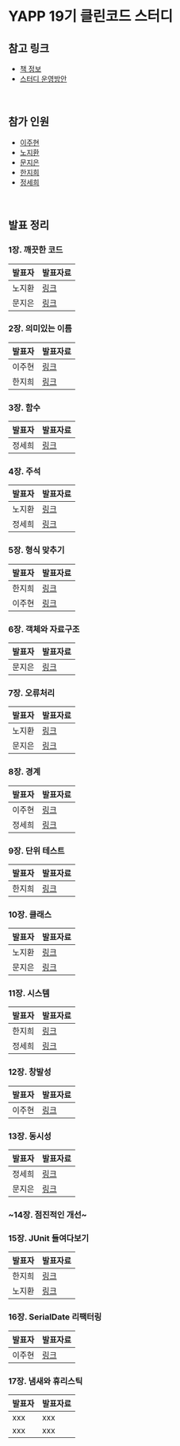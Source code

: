 # YAPP 19기 클린코드 스터디

## 참고 링크
- [책 정보](http://www.yes24.com/Product/Goods/11681152)
- [스터디 운영방안](https://zzang9haha.notion.site/YAPP-Clean-Code-44cc471c9ec449c388c44fea7a2771d3)

<br>

## 참가 인원
- [이주현](https://github.com/JuHyun419)
- [노지환](https://github.com/Ji-Ha)
- [문지은](https://github.com/s2moon98)
- [한지희](https://github.com/jihee-dev)
- [정세희](https://github.com/jsh-me)

<br>

## 발표 정리

### 1장. 깨끗한 코드

| 발표자 | 발표자료 |
|------|--------|
| 노지환 | [링크](https://github.com/YAPP-19th/Clean-Code-Study/blob/main/1%EC%9E%A5/1%EC%9E%A5_%EA%B9%A8%EB%81%97%ED%95%9C%20%EC%BD%94%EB%93%9C_%EB%85%B8%EC%A7%80%ED%99%98.pdf)    |
| 문지은 | [링크](https://github.com/YAPP-19th/Clean-Code-Study/blob/main/1%EC%9E%A5/1%EC%9E%A5_%EA%B9%A8%EB%81%97%ED%95%9C%EC%BD%94%EB%93%9C_%EB%AC%B8%EC%A7%80%EC%9D%80.md)    |

### 2장. 의미있는 이름

| 발표자 | 발표자료 |
|------|--------|
| 이주현 | [링크](https://github.com/YAPP-19th/Clean-Code-Study/blob/main/2%EC%9E%A5/2%EC%9E%A5_%EC%9D%98%EB%AF%B8%EC%9E%88%EB%8A%94%EC%9D%B4%EB%A6%84_%EC%9D%B4%EC%A3%BC%ED%98%84.md)    |
| 한지희 | [링크](https://github.com/YAPP-19th/Clean-Code-Study/blob/main/2%EC%9E%A5/2%EC%9E%A5_%EC%9D%98%EB%AF%B8%EC%9E%88%EB%8A%94%EC%9D%B4%EB%A6%84_%ED%95%9C%EC%A7%80%ED%9D%AC.md)    |

### 3장. 함수

| 발표자 | 발표자료 |
|------|--------|
| 정세희 | [링크](https://github.com/YAPP-19th/Clean-Code-Study/blob/main/3%EC%9E%A5/sehee-3.md)    |

### 4장. 주석

| 발표자 | 발표자료 |
|------|--------|
| 노지환 | [링크](https://mountainous-grill-560.notion.site/4-66fc2be468aa40f39087b9d718cf2667)    |
| 정세희 | [링크](https://velog.io/@jshme/Clean-Code-2)    |

### 5장. 형식 맞추기

| 발표자 | 발표자료 |
|------|--------|
| 한지희 | [링크](https://plat2.notion.site/5-8b4f6470eac5496b8b4197759d56c7d1)    |
| 이주현 | [링크](https://github.com/YAPP-19th/Clean-Code-Study/blob/main/5%EC%9E%A5/5%EC%9E%A5_%ED%98%95%EC%8B%9D_%EB%A7%9E%EC%B6%94%EA%B8%B0_%EC%9D%B4%EC%A3%BC%ED%98%84.md)    |

### 6장. 객체와 자료구조

| 발표자 | 발표자료 |
|------|--------|
| 문지은  | [링크](https://github.com/YAPP-19th/Clean-Code-Study/blob/main/6%EC%9E%A5/6%EC%9E%A5_%EA%B0%9D%EC%B2%B4%EC%99%80%EC%9E%90%EB%A3%8C%EA%B5%AC%EC%A1%B0_%EB%AC%B8%EC%A7%80%EC%9D%80.md)    |

### 7장. 오류처리

| 발표자 | 발표자료 |
|------|--------|
| 노지환  | [링크](https://mountainous-grill-560.notion.site/7-900c0a25a1934e999991b29b01aac943)    |
| 문지은  | [링크](https://github.com/YAPP-19th/Clean-Code-Study/blob/main/7%EC%9E%A5/7%EC%9E%A5_%EC%98%A4%EB%A5%98%EC%B2%98%EB%A6%AC_%EB%AC%B8%EC%A7%80%EC%9D%80.md)    |

### 8장. 경계

| 발표자 | 발표자료 |
|------|--------|
| 이주현 | [링크](https://github.com/YAPP-19th/Clean-Code-Study/blob/main/8%EC%9E%A5/8%EC%9E%A5_%EA%B2%BD%EA%B3%84_%EC%9D%B4%EC%A3%BC%ED%98%84.md)    |
| 정세희 | [링크](https://velog.io/@jshme/Clean-Code-3)    |

### 9장. 단위 테스트

| 발표자 | 발표자료 |
|------|--------|
| 한지희 | [링크](https://plat2.notion.site/9-29297ad7b5f845a2a0ef2795b49aad54)    |

### 10장. 클래스

| 발표자 | 발표자료 |
|------|--------|
| 노지환 | [링크](https://mountainous-grill-560.notion.site/99896f9f652040069479d7c7bc27dfbd)    |
| 문지은 | [링크](https://github.com/YAPP-19th/Clean-Code-Study/blob/55f81925831da51bddd23babdf52e0553f86f686/10%EC%9E%A5/10%EC%9E%A5_%ED%81%B4%EB%9E%98%EC%8A%A4_%EB%AC%B8%EC%A7%80%EC%9D%80.md)    |

### 11장. 시스템

| 발표자 | 발표자료 |
|------|--------|
| 한지희 | [링크](https://plat2.notion.site/11-0609daf4333a4fb28a5c7ffc30a9a7f3)    |
| 정세희 | [링크](https://github.com/YAPP-19th/Clean-Code-Study/blob/11e05ece4d591b78723aa13a6e35cafaaea32ae8/11%EC%9E%A5/sehee-11%EC%9E%A5.md)    |

### 12장. 창발성

| 발표자 | 발표자료 |
|------|--------|
| 이주현 | [링크](https://github.com/YAPP-19th/Clean-Code-Study/blob/5487e596b20555d2b1296af420e1b7c5ebccf7bd/12%EC%9E%A5/12%EC%9E%A5_%EC%B0%BD%EB%B0%9C%EC%84%B1_%EC%9D%B4%EC%A3%BC%ED%98%84.md)   |

### 13장. 동시성

| 발표자 | 발표자료 |
|------|--------|
| 정세희 | [링크](https://github.com/YAPP-19th/Clean-Code-Study/blob/main/13%EC%9E%A5/13%EC%9E%A5%20sehee.md)    |
| 문지은 | [링크](https://github.com/YAPP-19th/Clean-Code-Study/blob/main/13%EC%9E%A5/13%EC%9E%A5_%EB%8F%99%EC%8B%9C%EC%84%B1_%EB%AC%B8%EC%A7%80%EC%9D%80.md)    |

### ~14장. 점진적인 개선~

### 15장. JUnit 들여다보기

| 발표자 | 발표자료 |
|------|--------|
| 한지희 | [링크](https://github.com/YAPP-19th/Clean-Code-Study/blob/main/15%EC%9E%A5/15%EC%9E%A5_JUnit%20%EB%93%A4%EC%97%AC%EB%8B%A4%EB%B3%B4%EA%B8%B0_%ED%95%9C%EC%A7%80%ED%9D%AC.md)    |
| 노지환 | [링크](https://github.com/YAPP-19th/Clean-Code-Study/blob/main/15%EC%9E%A5/15%EC%9E%A5_JUnit%EB%93%A4%EC%97%AC%EB%8B%A4%EB%B3%B4%EA%B8%B0_%EB%85%B8%EC%A7%80%ED%99%98.md)    |

### 16장. SerialDate 리팩터링

| 발표자 | 발표자료 |
|------|--------|
| 이주현  | [링크](https://github.com/YAPP-19th/Clean-Code-Study/blob/main/16%EC%9E%A5/16%EC%9E%A5_SerialDate_%EB%A6%AC%ED%8C%A9%ED%84%B0%EB%A7%81.md)    |

### 17장. 냄새와 휴리스틱

| 발표자 | 발표자료 |
|------|--------|
| xxx  | xxx    |
| xxx  | xxx    |
